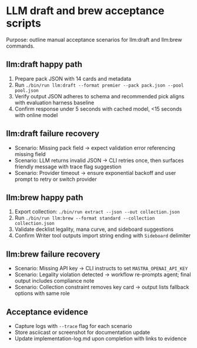 # LLM draft and brew acceptance scripts
Purpose: outline manual acceptance scenarios for llm:draft and llm:brew commands.

## llm:draft happy path
1. Prepare pack JSON with 14 cards and metadata
2. Run `./bin/run llm:draft --format premier --pack pack.json --pool pool.json`
3. Verify output JSON adheres to schema and recommended pick aligns with evaluation harness baseline
4. Confirm response under 5 seconds with cached model, <15 seconds with online model

## llm:draft failure recovery
- Scenario: Missing pack field → expect validation error referencing missing field
- Scenario: LLM returns invalid JSON → CLI retries once, then surfaces friendly message with trace flag suggestion
- Scenario: Provider timeout → ensure exponential backoff and user prompt to retry or switch provider

## llm:brew happy path
1. Export collection: `./bin/run extract --json --out collection.json`
2. Run `./bin/run llm:brew --format standard --collection collection.json`
3. Validate decklist legality, mana curve, and sideboard suggestions
4. Confirm Writer tool outputs import string ending with `Sideboard` delimiter

## llm:brew failure recovery
- Scenario: Missing API key → CLI instructs to set `MASTRA_OPENAI_API_KEY`
- Scenario: Legality violation detected → workflow re-prompts agent; final output includes compliance note
- Scenario: Collection constraint removes key card → output lists fallback options with same role

## Acceptance evidence
- Capture logs with `--trace` flag for each scenario
- Store asciicast or screenshot for documentation update
- Update implementation-log.md upon completion with links to evidence
